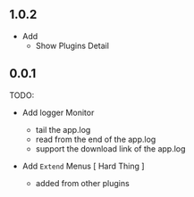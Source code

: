 ## 1.0.2
- Add
  - Show Plugins Detail

## 0.0.1

TODO: 
- Add logger Monitor
  - tail the app.log 
  - read from the end of the app.log
  - support the download link of the app.log

- Add `Extend` Menus [ Hard Thing ]
  - added from other plugins
